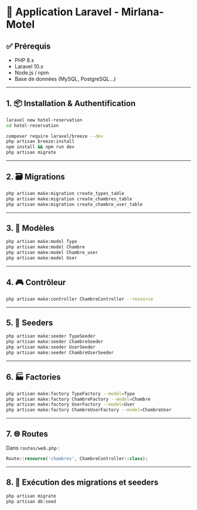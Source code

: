 
# 🏨 Application Laravel - Mirlana-Motel

## ✅ Prérequis

- PHP 8.x
- Laravel 10.x
- Node.js / npm
- Base de données (MySQL, PostgreSQL…)

---

## 1. 📦 Installation & Authentification

```bash
laravel new hotel-reservation
cd hotel-reservation

composer require laravel/breeze --dev
php artisan breeze:install
npm install && npm run dev
php artisan migrate
```

---

## 2. 🗃️ Migrations

```bash
php artisan make:migration create_types_table
php artisan make:migration create_chambres_table
php artisan make:migration create_chambre_user_table
```

---

## 3. 🧩 Modèles

```bash
php artisan make:model Type
php artisan make:model Chambre
php artisan make:model Chambre_user
php artisan make:model User
```

---

## 4. 🎮 Contrôleur

```bash
php artisan make:controller ChambreController --resource
```

---

## 5. 🌱 Seeders

```bash
php artisan make:seeder TypeSeeder
php artisan make:seeder ChambreSeeder
php artisan make:seeder UserSeeder
php artisan make:seeder ChambreUserSeeder
```

---

## 6. 🏭 Factories

```bash
php artisan make:factory TypeFactory --model=Type
php artisan make:factory ChambreFactory --model=Chambre
php artisan make:factory UserFactory --model=User
php artisan make:factory ChambreUserFactory --model=ChambreUser
```

---

## 7. 🌐 Routes

Dans `routes/web.php` :

```php
Route::resource('chambres', ChambreController::class);
```

---

## 8. 🧪 Exécution des migrations et seeders

```bash
php artisan migrate
php artisan db:seed
```
